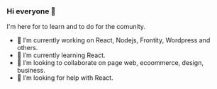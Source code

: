 ### Hi everyone 👋

I'm here for to learn and to do for the comunity.
- 🔭 I’m currently working on React, Nodejs, Frontity, Wordpress and others.
- 🌱 I’m currently learning React.
- 👯 I’m looking to collaborate on page web, ecoommerce, design, business.
- 🤔 I’m looking for help with React.


<!--
**IrluiDev/Irluidev** is a ✨ _special_ ✨ repository because its `README.md` (this file) appears on your GitHub profile.

Here are some ideas to get you started:

- 🔭 I’m currently working on ...
- 🌱 I’m currently learning ...
- 👯 I’m looking to collaborate on ...
- 🤔 I’m looking for help with ...
- 💬 Ask me about ...
- 📫 How to reach me: ...
- 😄 Pronouns: ...
- ⚡ Fun fact: ...
-->
